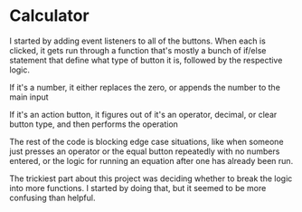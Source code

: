 # Calculator

I started by adding event listeners to all of the buttons. When each is clicked, it gets run through a function that's mostly a bunch of if/else statement that define what type of button it is, followed by the respective logic.

If it's a number, it either replaces the zero, or appends the number to the main input

If it's an action button, it figures out of it's an operator, decimal, or clear button type, and then performs the operation

The rest of the code is blocking edge case situations, like when someone just presses an operator or the equal button repeatedly with no numbers entered, or the logic for running an equation after one has already been run.

The trickiest part about this project was deciding whether to break the logic into more functions. I started by doing that, but it seemed to be more confusing than helpful.
